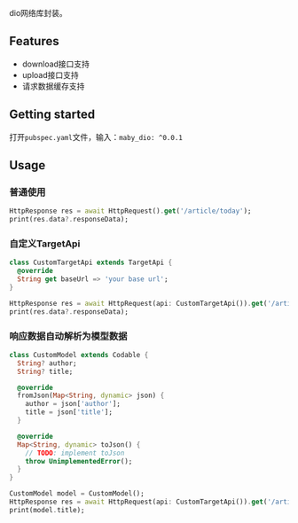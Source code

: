 <!-- 
This README describes the package. If you publish this package to pub.dev,
this README's contents appear on the landing page for your package.

For information about how to write a good package README, see the guide for
[writing package pages](https://dart.dev/guides/libraries/writing-package-pages). 

For general information about developing packages, see the Dart guide for
[creating packages](https://dart.dev/guides/libraries/create-library-packages)
and the Flutter guide for
[developing packages and plugins](https://flutter.dev/developing-packages). 
-->


dio网络库封装。

## Features

* download接口支持
* upload接口支持
* 请求数据缓存支持

## Getting started

打开`pubspec.yaml`文件，输入：`maby_dio: ^0.0.1`

## Usage

### 普通使用

```dart
HttpResponse res = await HttpRequest().get('/article/today');
print(res.data?.responseData);
```

### 自定义TargetApi

```dart
class CustomTargetApi extends TargetApi {
  @override
  String get baseUrl => 'your base url';
}

HttpResponse res = await HttpRequest(api: CustomTargetApi()).get('/article/today');
print(res.data?.responseData);
```

### 响应数据自动解析为模型数据

```dart
class CustomModel extends Codable {
  String? author;
  String? title;

  @override
  fromJson(Map<String, dynamic> json) {
    author = json['author'];
    title = json['title'];
  }

  @override
  Map<String, dynamic> toJson() {
    // TODO: implement toJson
    throw UnimplementedError();
  }
}

CustomModel model = CustomModel();
HttpResponse res = await HttpRequest(api: CustomTargetApi()).get('/article/today', model: model);
print(model.title);
```

